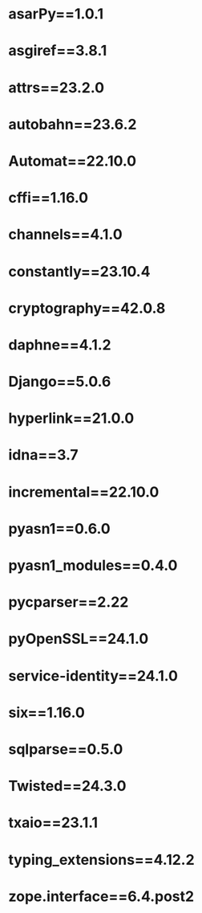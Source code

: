 # asarPy==1.0.1
# asgiref==3.8.1
# attrs==23.2.0
# autobahn==23.6.2
# Automat==22.10.0
# cffi==1.16.0
# channels==4.1.0
# constantly==23.10.4
# cryptography==42.0.8
# daphne==4.1.2
# Django==5.0.6
# hyperlink==21.0.0
# idna==3.7
# incremental==22.10.0
# pyasn1==0.6.0
# pyasn1_modules==0.4.0
# pycparser==2.22
# pyOpenSSL==24.1.0
# service-identity==24.1.0
# six==1.16.0
# sqlparse==0.5.0
# Twisted==24.3.0
# txaio==23.1.1
# typing_extensions==4.12.2
# zope.interface==6.4.post2